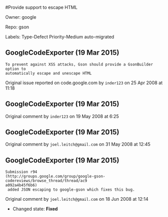 #Provide support to escape HTML

Owner: google

Repo: gson

Labels: Type-Defect Priority-Medium auto-migrated 

## GoogleCodeExporter (19 Mar 2015)

```
To prevent against XSS attacks, Gson should provide a GsonBuilder option to
automatically escape and unescape HTML
```

Original issue reported on code.google.com by `inder123` on 25 Apr 2008 at 11:18


## GoogleCodeExporter (19 Mar 2015)

Original comment by `inder123` on 19 May 2008 at 6:25


## GoogleCodeExporter (19 Mar 2015)

Original comment by `joel.leitch@gmail.com` on 31 May 2008 at 12:45


## GoogleCodeExporter (19 Mar 2015)

```
Submission r94
(http://groups.google.com/group/google-gson-codereviews/browse_thread/thread/ac9
a092a4b45f6b6)
 added JSON escaping to google-gson which fixes this bug.
```

Original comment by `joel.leitch@gmail.com` on 18 Jun 2008 at 12:14
- Changed state: **Fixed**


